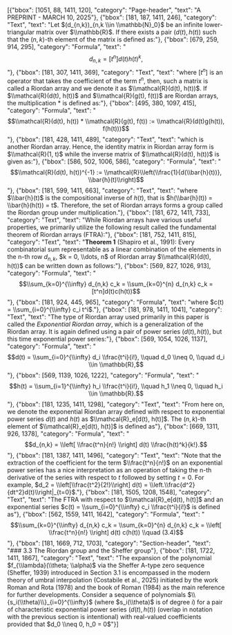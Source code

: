 [{"bbox": [1051, 88, 1411, 120], "category": "Page-header", "text": "A PREPRINT - MARCH 10, 2025"}, {"bbox": [181, 187, 1411, 246], "category": "Text", "text": "Let $(d_{n,k})_{n,k \\in \\mathbb{N}_0}$ be an infinite lower-triangular matrix over $\\mathbb{R}$. If there exists a pair $(d(t), h(t))$ such that the $(n, k)$-th element of the matrix is defined as:"}, {"bbox": [679, 259, 914, 295], "category": "Formula", "text": "$$d_{n,k} = [t^n]d(t)h(t)^k,$$"}, {"bbox": [181, 307, 1411, 369], "category": "Text", "text": "where $[t^n]$ is an operator that takes the coefficient of the term $t^n$, then, such a matrix is called a Riordan array and we denote it as $\\mathcal{R}(d(t), h(t))$. If $\\mathcal{R}(d(t), h(t))$ and $\\mathcal{R}(g(t), f(t))$ are Riordan arrays, the multiplication $*$ is defined as:"}, {"bbox": [495, 380, 1097, 415], "category": "Formula", "text": "$$\\mathcal{R}(d(t), h(t)) * \\mathcal{R}(g(t), f(t)) := \\mathcal{R}(d(t)g(h(t)), f(h(t)))$$"}, {"bbox": [181, 428, 1411, 489], "category": "Text", "text": "which is another Riordan array. Hence, the identity matrix in Riordan array form is $\\mathcal{R}(1, t)$ while the inverse matrix of $\\mathcal{R}(d(t), h(t))$ is given as:"}, {"bbox": [586, 502, 1006, 586], "category": "Formula", "text": "$$\\mathcal{R}(d(t), h(t))^{-1} := \\mathcal{R}\\left(\\frac{1}{d(\\bar{h}(t))}, \\bar{h}(t)\\right)$$"}, {"bbox": [181, 599, 1411, 663], "category": "Text", "text": "where $\\bar{h}(t)$ is the compositional inverse of $h(t)$, that is $h(\\bar{h}(t)) = \\bar{h}(h(t)) = t$. Therefore, the set of Riordan arrays forms a group called the Riordan group under multiplication."}, {"bbox": [181, 672, 1411, 733], "category": "Text", "text": "While Riordan arrays have various useful properties, we primarily utilize the following result called the fundamental theorem of Riordan arrays (FTRA):"}, {"bbox": [181, 752, 1411, 815], "category": "Text", "text": "**Theorem 1** (Shapiro et al., 1991): Every combinatorial sum representable as a linear combination of the elements in the n-th row $d_{n,k}$, $k = 0, \\dots, n$ of Riordan array $\\mathcal{R}(d(t), h(t))$ can be written down as follows:"}, {"bbox": [569, 827, 1026, 913], "category": "Formula", "text": "$$\\sum_{k=0}^{\\infty} d_{n,k} c_k = \\sum_{k=0}^{n} d_{n,k} c_k = [t^n]d(t)c(h(t))$$"}, {"bbox": [181, 924, 445, 965], "category": "Formula", "text": "where $c(t) = \\sum_{i=0}^{\\infty} c_i t^i$."}, {"bbox": [181, 978, 1411, 1041], "category": "Text", "text": "The type of Riordan array used primarily in this paper is called the *Exponential Riordan array*, which is a generalization of the Riordan array. It is again defined using a pair of power series $(d(t), h(t))$, but this time exponential power series:"}, {"bbox": [569, 1054, 1026, 1137], "category": "Formula", "text": "$$d(t) = \\sum_{i=0}^{\\infty} d_i \\frac{t^i}{i!}, \\quad d_0 \\neq 0, \\quad d_i \\in \\mathbb{R},$$"}, {"bbox": [569, 1139, 1026, 1222], "category": "Formula", "text": "$$h(t) = \\sum_{i=1}^{\\infty} h_i \\frac{t^i}{i!}, \\quad h_1 \\neq 0, \\quad h_i \\in \\mathbb{R}.$$"}, {"bbox": [181, 1235, 1411, 1298], "category": "Text", "text": "From here on, we denote the exponential Riordan array defined with respect to exponential power series $d(t)$ and $h(t)$ as $\\mathcal{R}_e[d(t), h(t)]$. The $(n, k)$-th element of $\\mathcal{R}_e[d(t), h(t)]$ is defined as"}, {"bbox": [669, 1311, 926, 1378], "category": "Formula", "text": "$$d_{n,k} = \\left[ \\frac{t^n}{n!} \\right] d(t) \\frac{h(t)^k}{k!}.$$"}, {"bbox": [181, 1387, 1411, 1496], "category": "Text", "text": "Note that the extraction of the coefficient for the term $\\frac{t^n}{n!}$ on an exponential power series has a nice interpretation as an operation of taking the n-th derivative of the series with respect to $t$ followed by setting $t = 0$. For example, $d_2 = \\left[\\frac{t^2}{2!}\\right] d(t) = \\left.\\frac{d^2}{dt^2}d(t)\\right|_{t=0}$."}, {"bbox": [181, 1505, 1208, 1548], "category": "Text", "text": "The FTRA with respect to $\\mathcal{R}_e[d(t), h(t)]$ and an exponential series $c(t) = \\sum_{i=0}^{\\infty} c_i \\frac{t^i}{i!}$ is defined as"}, {"bbox": [562, 1559, 1411, 1642], "category": "Formula", "text": "$$\\sum_{k=0}^{\\infty} d_{n,k} c_k = \\sum_{k=0}^{n} d_{n,k} c_k = \\left[ \\frac{t^n}{n!} \\right] d(t) c(h(t)) \\quad (3.4)$$"}, {"bbox": [181, 1669, 712, 1703], "category": "Section-header", "text": "### 3.3 The Riordan group and the Sheffer group"}, {"bbox": [181, 1722, 1411, 1867], "category": "Text", "text": "The expansion of the polynomial $f_{\\lambda}(\\theta; \\alpha)$ via the Sheffer A-type zero sequence (Sheffer, 1939) introduced in Section 3.1 is encompassed in the modern theory of umbral interpolation (Costabile et al., 2025) initiated by the work Roman and Rota (1978) and the book of Roman (1984) as the main reference for further developments. Consider a sequence of polynomials $\\{s_i(\\theta)\\}_{i=0}^{\\infty}$ (where $s_i(\\theta)$ is of degree $i$) for a pair of characteristic exponential power series $(d(t), h(t))$ (overlap in notation with the previous section is intentional) with real-valued coefficients provided that $d_0 \\neq 0, h_0 = 0$"}]